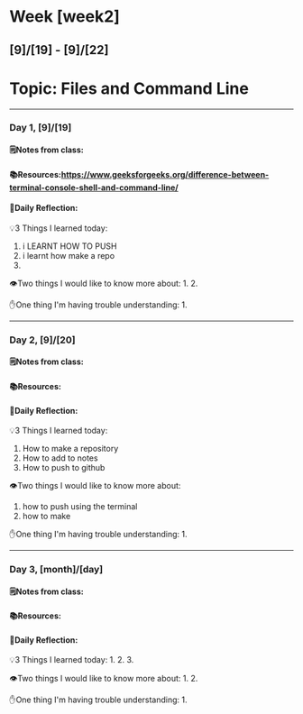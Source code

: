 # Week [week2]
## [9]/[19] - [9]/[22]

# Topic: Files and Command Line

___

### Day 1, [9]/[19]

#### 🗒️Notes from class:

#### 📚Resources:https://www.geeksforgeeks.org/difference-between-terminal-console-shell-and-command-line/


#### 💭Daily Reflection:

💡3 Things I learned today:
1. i LEARNT HOW TO PUSH
2. i learnt how make a repo
3. 

👁️Two things I would like to know more about:
1. 
2. 

✋One thing I'm having trouble understanding:
1. 


___

### Day 2, [9]/[20] 

#### 🗒️Notes from class:

#### 📚Resources:


#### 💭Daily Reflection:

💡3 Things I learned today:
1.  How to make a repository
2. How to add to notes
3. How to push to github

👁️Two things I would like to know more about:
1. how to push using the terminal
2. how to make 

✋One thing I'm having trouble understanding:
1. 

___

### Day 3, [month]/[day]
#### 🗒️Notes from class:

#### 📚Resources:


#### 💭Daily Reflection:

💡3 Things I learned today:
1. 
2. 
3. 

👁️Two things I would like to know more about:
1. 
2. 

✋One thing I'm having trouble understanding:
1. 
 

